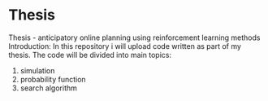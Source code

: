 # Thesis
Thesis - anticipatory online planning using reinforcement learning methods
Introduction:
In this repository i will upload code written as part of my thesis.
The code will be divided into main topics:
1. simulation 
2. probability function
3. search algorithm
